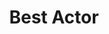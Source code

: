 ---
title: "Best Actor"
edition: 2014
winner: Ben Affleck
kind: "actor"
film: gone-girl.md
image: https://m.media-amazon.com/images/M/MV5BMTQyNjUxMjU5Ml5BMl5BanBnXkFtZTgwMDk5MzM5MDE@._V1_.jpg
type: award
weight: 4
---
